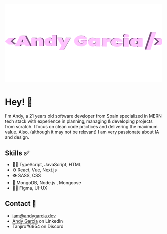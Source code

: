 
<h1 align="center">
  <img src="https://github.com/AndyGaSa/AndyGaSa/blob/main/AndyGarciaGif.gif" alt="Andy Garcia" />
</h1>

# Hey! 👋
I'm Andy, a 21 years old software developer from Spain specialized in MERN tech stack with experience in planning, managing & developing projects from scratch. 
I focus on clean code practices and delivering the maximum value. 
Also, (although it may not be relevant) I am very passionate about IA and design. 


## Skills ✅
- 👨‍💻 TypeScript, JavaScript, HTML
- ⚙️ React, Vue, Next.js
- 👁️ SASS, CSS
- 💽 MongoDB, Node.js , Mongoose
- 💅🏻 Figma, UI-UX

## Contact 📩
- <a href="mailto:iam@andygarcia.dev">iam@andygarcia.dev</a>
- <a href="www.linkedin.com/in/andygarcia-dev">Andy Garcia<a/> on LinkedIn
- Tanjiro#6954 on Discord
